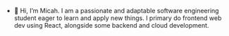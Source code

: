 - 👋 Hi, I’m Micah. I am a passionate and adaptable software engineering student eager to learn and apply new things. I primary do frontend web dev using React, alongside some backend and cloud development. 
<!---
stalberm/stalberm is a ✨ special ✨ repository because its `README.md` (this file) appears on your GitHub profile.
You can click the Preview link to take a look at your changes.
--->

